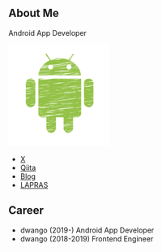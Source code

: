 ## About Me

Android App Developer

<img src="images/android_icon.png" width="200">

- [X](https://twitter.com/hiraike32)
- [Qiita](https://qiita.com/hiraike32)
- [Blog](https://hiraike32.hatenablog.com/)
- [LAPRAS](https://lapras.com/public/NOMBTYZ)

## Career

- dwango (2019-) Android App Developer
- dwango (2018-2019) Frontend Engineer
